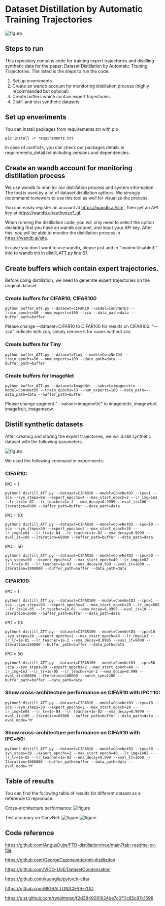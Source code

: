 # Dataset Distillation by Automatic Training Trajectories

![figure](figures/demo.png)

## Steps to run
This repository contains code for training expert trajectories and distilling synthetic data for the paper: Dataset Distillation by Automatic Training Trajectories. The listed is the steps to run the code.
1. Set up enveriments.
2. Create an wandb account for monitoring distillation process (highly recommended but optional)
3. Create buffers which contain expert trajectories.
4. Distill and test synthetic datasets

## Set up enveriments
You can install packages from requirements.txt with pip 

```
pip install -r requirements.txt
```
In case of conflicts, you can check our packages details in requirements_detail.txt including versions and dependencies.

## Create an wandb account for monitoring distillation process
We use wandb to monitor our distillation process and system information. The tool is used by a lot of dataset distillation aythors. We strongly recommand reviewers to use this tool as well for visualize the process.

You can easily register an account at https://wandb.ai/site
, then get an API key at https://wandb.ai/authorize?_gl.

When running the distillation code, you will only need to select the option declaring that you have an wandb account, and input your API key. After this, you will be able to monitor the distillation process in https://wandb.ai/site.

In case you don't want to use wandb, please just add in "mode='disabled'" into to wandb init in distill_ATT.py line 67.

## Create buffers which contain expert trajectories.
Before doing distillation, we need to generate expert trajectories on the original dataset.

### Create buffers for CIFAR10, CIFAR100
```
python buffer_ATT.py --dataset=CIFAR10 --model=ConvNetD3 --train_epochs=50 --num_experts=100 --zca --data_path=data --buffer_path=buffer
```
Please change --dataset=CIFAR10 to CIFAR100 for results on CIFAR100. "--zca" indicate with zca, simply remove it for cases without zca

### Create buffers for Tiny
```
python buffer_ATT.py --dataset=Tiny --model=ConvNetD4 --train_epochs=50 --num_experts=100 --data_path=data --buffer_path=buffer
```

### Create buffers for ImageNet
```
python buffer_ATT.py --dataset=ImageNet --subset=imagenette --model=ConvNetD5 --train_epochs=50 --num_experts=100 --data_path=--data_path=data --buffer_path=buffer
```
Please change augment "--subset=imagenette" to imagenette, imagewoof, imagefruit,  imagemeow. 

## Distill synthetic datasets
After creating and storing the expert trajectories, we will distill synthetic dataset with the following parameters.

![figure](figures/table.png "Hyperparameters")

We used the following command in experiments:
### CIFAR10:
IPC = 1:
```
python3 distill_ATT.py --dataset=CIFAR10 --model=ConvNetD3 --ipc=1 --zca --syn_steps=80 --expert_epochs=4 --max_start_epoch=2 --lr_img=1e2 --lr_lr=1e-07 --lr_teacher=1e-2 --ema_decay=0.9999 --eval_it=100 --Iteration=6000 --buffer_path=buffer --data_path=data
```
IPC = 10:
```
python3 distill_ATT.py --dataset=CIFAR10 --model=ConvNetD3 --ipc=10 --zca --syn_steps=30 --expert_epochs=2 --max_start_epoch=20 --lr_img=1e04 --lr_lr=1e-04 --lr_teacher=1e-02 --ema_decay=0.9999 --eval_it=100 --Iteration=60000 --buffer_path=buffer --data_path=data
```
IPC = 50
```
python3 distill_ATT.py --dataset=CIFAR10 --model=ConvNetD3 --ipc=50 --syn_steps=50 --expert_epochs=2 --max_start_epoch=40 --lr_img=1e02 --lr_lr=1e-05 --lr_teacher=1e-03 --ema_decay=0.999 --eval_it=1000 --Iteration=1000000 --buffer_path=buffer --data_path=data
```

### CIFAR100:
IPC = 1:
```
python3 distill_ATT.py --dataset=CIFAR100 --model=ConvNetD3 --ipc=1 --zca --syn_steps=50 --expert_epochs=4 --max_start_epoch=20 --lr_img=500 --lr_lr=1e-05 --lr_teacher=1e-02 --ema_decay=0.9995 --eval_it=10 --Iteration=3000 --buffer_path=buffer --data_path=data
```
IPC = 10:
```
python3 distill_ATT.py --dataset=CIFAR100 --model=ConvNetD3 --ipc=10 --syn_steps=20 --expert_epochs=2 --max_start_epoch=40 --lr_img=1e3 --lr_lr=1e-05 --lr_teacher=1e-2 --ema_decay=0.9995 --eval_it=5000 --Iteration=200000 --buffer_path=buffer --data_path=data
```
IPC = 50
```
python3 distill_ATT.py --dataset=CIFAR100 --model=ConvNetD3 --ipc=50 --zca --syn_steps=80 --expert_epochs=2 --max_start_epoch=40 --lr_img=1e3 --lr_lr=1e-05 --lr_teacher=1e-2 --ema_decay=0.999 --eval_it=100000 --Iteration=100000 --batch_syn=1200 --buffer_path=buffer --data_path=data
```
<!---
### Tiny ImageNet:
IPC = 1:
```
python3 distill_ATT.py --dataset=Tiny --model=ConvNetD4 --ipc=1 --syn_steps=30 --expert_epochs=2 --max_start_epoch=10 --lr_img=1e04 --lr_lr=1e-04 --lr_teacher=1e-02 --ema_decay=0.999 --eval_it=10 --Iteration=10000 --buffer_path=buffer --data_path=data
```
IPC = 10:
```
python3 distill_ATT.py --dataset=Tiny --model=ConvNetD4 --ipc=10 --syn_steps=20 --expert_epochs=2 --max_start_epoch=40 --lr_img=1e04 --lr_lr=1e-06 --lr_teacher=1e-03 --ema_decay=0.999 --eval_it=100 --Iteration=80000 --buffer_path=buffer --data_path=data
```

### ImageNet:
IPC = 1:
```
python3 distill_ATT.py --dataset=ImageNet --subset=imagenette --model=ConvNetD5 --ipc=1 --syn_steps=20 --expert_epochs=2 --max_start_epoch=10 --lr_img=1e4 --lr_lr=5e-08 --lr_teacher=1e-02 --ema_decay=0.9999 --eval_it=10 --Iteration=10000 --buffer_path=buffer --data_path=data
```
replace augment "--subset=imagenette" with imagewoof, imagenette, imagefruit, imagemeow to distill other subsets.
IPC = 10:
```
python3 distill_ATT.py --dataset=ImageNet --subset=imagenette --model=ConvNetD5 --ipc=10 --syn_steps=20 --expert_epochs=2 --max_start_epoch=10 --lr_img=1e04 --lr_lr=1e-04 --lr_teacher=1e-2 --ema_decay=0.999 --eval_it=1000 --Iteration=100000 --buffer_path=buffer --data_path=data
```
Similar to case when IPC = 1, you can change augment "--subset=imagenette" with imagewoof, imagenette, imagefruit, imagemeow to distill other subsets.
-->
### Show cross-architecture performance on CIFAR10 with IPC=10:
```
python3 distill_ATT.py --dataset=CIFAR10 --model=ConvNetD3 --ipc=10 --zca --syn_steps=30 --expert_epochs=2 --max_start_epoch=20 --lr_img=1e04 --lr_lr=1e-04 --lr_teacher=1e-02 --ema_decay=0.9999 --eval_it=100 --Iteration=60000 --buffer_path=buffer --data_path=data --eval_mode='M'
```
### Show cross-architecture performance on CIFAR10 with IPC=50:
```
python3 distill_ATT.py --dataset=CIFAR10 --model=ConvNetD3 --ipc=50 --syn_steps=30 --expert_epochs=2 --max_start_epoch=40 --lr_img=1e02 --lr_lr=1e-05 --lr_teacher=1e-03 --ema_decay=0.999 --eval_it=1000 --Iteration=1000000 --buffer_path=buffer --data_path=data --eval_mode='M'
```

## Table of results
You can find the following table of results for different dataset as a reference to reproduce.

Cross-architecture performance:
![figure](figures/result2.png)

Test accuracy on ConvNet:
![figure](figures/result1.png)
![figure](figures/result1-2.png)

## Code reference
https://github.com/AngusDujw/FTD-distillation/tree/main?tab=readme-ov-file

https://github.com/GeorgeCazenavette/mtt-distillation

https://github.com/VICO-UoE/DatasetCondensation

https://github.com/kuangliu/pytorch-cifar

https://github.com/BIGBALLON/CIFAR-ZOO

https://gist.github.com/rwightman/f2d3849281624be7c0f11c85c87c1598

